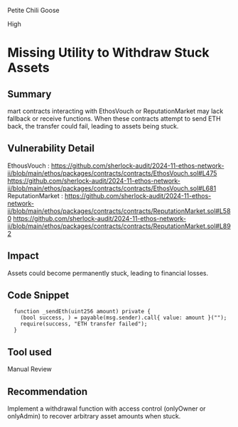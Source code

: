 Petite Chili Goose

High

# Missing Utility to Withdraw Stuck Assets

## Summary
mart contracts interacting with EthosVouch or ReputationMarket may lack fallback or receive functions. When these contracts attempt to send ETH back, the transfer could fail, leading to assets being stuck.
## Vulnerability Detail
EthousVouch :
https://github.com/sherlock-audit/2024-11-ethos-network-ii/blob/main/ethos/packages/contracts/contracts/EthosVouch.sol#L475
https://github.com/sherlock-audit/2024-11-ethos-network-ii/blob/main/ethos/packages/contracts/contracts/EthosVouch.sol#L681
ReputationMarket :
https://github.com/sherlock-audit/2024-11-ethos-network-ii/blob/main/ethos/packages/contracts/contracts/ReputationMarket.sol#L580
https://github.com/sherlock-audit/2024-11-ethos-network-ii/blob/main/ethos/packages/contracts/contracts/ReputationMarket.sol#L892
## Impact
Assets could become permanently stuck, leading to financial losses.
## Code Snippet
```solidity
  function _sendEth(uint256 amount) private {
    (bool success, ) = payable(msg.sender).call{ value: amount }("");
    require(success, "ETH transfer failed");
  }
```
## Tool used
Manual Review

## Recommendation
Implement a withdrawal function with access control (onlyOwner or onlyAdmin) to recover arbitrary asset amounts when stuck.